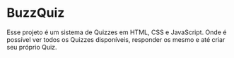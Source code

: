 # BuzzQuiz

<p>Esse projeto é um sistema de Quizzes em HTML, CSS e JavaScript. Onde é possível ver todos os Quizzes disponíveis, responder os mesmo e até criar seu próprio Quiz.</p>
